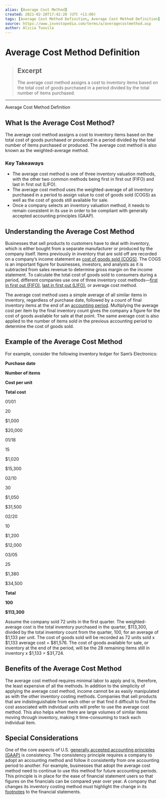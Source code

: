 ```yaml
---
alias: [Average Cost Method]
created: 2021-02-28T17:42:20 (UTC +11:00)
tags: [Average Cost Method Definition, Average Cost Method Definition]
source: https://www.investopedia.com/terms/a/averagecostmethod.asp
author: Alicia Tuovila
---
```


# Average Cost Method Definition

> ## Excerpt
> The average cost method assigns a cost to inventory items based on the total cost of goods purchased in a period divided by the total number of items purchased.

---

Average Cost Method Definition
## What Is the Average Cost Method?

The average cost method assigns a cost to inventory items based on the total cost of goods purchased or produced in a period divided by the total number of items purchased or produced. The average cost method is also known as the weighted-average method.

### Key Takeaways

-   The average cost method is one of three inventory valuation methods, with the other two common methods being first in first out (FIFO) and last in first out (LIFO).
-   The average cost method uses the weighted-average of all inventory purchased in a period to assign value to cost of goods sold (COGS) as well as the cost of goods still available for sale.
-   Once a company selects an inventory valuation method, it needs to remain consistent in its use in order to be compliant with generally accepted accounting principles (GAAP).

## Understanding the Average Cost Method

Businesses that sell products to customers have to deal with inventory, which is either bought from a separate manufacturer or produced by the company itself. Items previously in inventory that are sold off are recorded on a company’s income statement as [cost of goods sold (COGS)](https://www.investopedia.com/terms/c/cogs.asp). The COGS is an important figure for businesses, investors, and analysts as it is subtracted from sales revenue to determine gross margin on the income statement. To calculate the total cost of goods sold to consumers during a period, different companies use one of three inventory cost methods—[first in first out (FIFO)](https://www.investopedia.com/terms/f/fifo.asp), [last in first out (LIFO)](https://www.investopedia.com/terms/l/lifo.asp), or average cost method.

The average cost method uses a simple average of all similar items in inventory, regardless of purchase date, followed by a count of final inventory items at the end of an [accounting period](https://www.investopedia.com/terms/a/accountingperiod.asp). Multiplying the average cost per item by the final inventory count gives the company a figure for the cost of goods available for sale at that point. The same average cost is also applied to the number of items sold in the previous accounting period to determine the cost of goods sold.

## Example of the Average Cost Method

For example, consider the following inventory ledger for Sam’s Electronics:

**Purchase date**

  

**Number of items**

  

**Cost per unit**

  

**Total cost**

  

01/01

  

20

  

$1,000

  

$20,000

  

01/18

  

15

  

$1,020

  

$15,300

  

02/10

  

30

  

$1,050

  

$31,500

  

02/20

  

10

  

$1,200

  

$12,000

  

03/05

  

25

  

$1,380

  

$34,500

  

**Total**

  

**100**

  

  
  

**$113,300**

  

Assume the company sold 72 units in the first quarter. The weighted-average cost is the total inventory purchased in the quarter, $113,300, divided by the total inventory count from the quarter, 100, for an average of $1,133 per unit. The cost of goods sold will be recorded as 72 units sold x $1,133 average cost = $81,576. The cost of goods available for sale, or inventory at the end of the period, will be the 28 remaining items still in inventory x $1,133 = $31,724.

## Benefits of the Average Cost Method

The average cost method requires minimal labor to apply and is, therefore, the least expensive of all the methods. In addition to the simplicity of applying the average cost method, income cannot be as easily manipulated as with the other inventory costing methods. Companies that sell products that are indistinguishable from each other or that find it difficult to find the cost associated with individual units will prefer to use the average cost method. This also helps when there are large volumes of similar items moving through inventory, making it time-consuming to track each individual item.

## Special Considerations

One of the core aspects of U.S. [generally accepted accounting principles (GAAP)](https://www.investopedia.com/terms/g/gaap.asp) is consistency. The consistency principle requires a company to adopt an accounting method and follow it consistently from one accounting period to another. For example, businesses that adopt the average cost method need to continue to use this method for future accounting periods. This principle is in place for the ease of financial statement users so that figures on the financials can be compared year over year. A company that changes its inventory costing method must highlight the change in its [footnotes](https://www.investopedia.com/terms/f/footnote.asp) to the financial statements.
